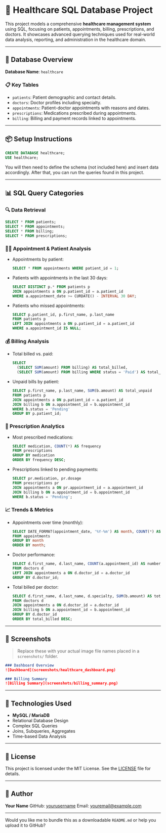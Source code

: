 # 🏥 Healthcare SQL Database Project

This project models a comprehensive **healthcare management system** using SQL, focusing on patients, appointments, billing, prescriptions, and doctors. It showcases advanced querying techniques used for real-world data analysis, reporting, and administration in the healthcare domain.

---

## 📂 Database Overview

**Database Name**: `healthcare`

### 📋 Key Tables

* `patients`: Patient demographic and contact details.
* `doctors`: Doctor profiles including specialty.
* `appointments`: Patient-doctor appointments with reasons and dates.
* `prescriptions`: Medications prescribed during appointments.
* `billing`: Billing and payment records linked to appointments.

---

## 📦 Setup Instructions

```sql
CREATE DATABASE healthcare;
USE healthcare;
```

You will then need to define the schema (not included here) and insert data accordingly. After that, you can run the queries found in this project.

---

## 📊 SQL Query Categories

### 🔍 Data Retrieval

```sql
SELECT * FROM patients;
SELECT * FROM appointments;
SELECT * FROM billing;
SELECT * FROM prescriptions;
```

### 👨‍⚕️ Appointment & Patient Analysis

* Appointments by patient:

  ```sql
  SELECT * FROM appointments WHERE patient_id = 1;
  ```

* Patients with appointments in the last 30 days:

  ```sql
  SELECT DISTINCT p.* FROM patients p
  JOIN appointments a ON p.patient_id = a.patient_id
  WHERE a.appointment_date >= CURDATE() - INTERVAL 30 DAY;
  ```

* Patients who missed appointments:

  ```sql
  SELECT p.patient_id, p.first_name, p.last_name
  FROM patients p
  LEFT JOIN appointments a ON p.patient_id = a.patient_id
  WHERE a.appointment_id IS NULL;
  ```

### 💰 Billing Analysis

* Total billed vs. paid:

  ```sql
  SELECT
    (SELECT SUM(amount) FROM billing) AS total_billed,
    (SELECT SUM(amount) FROM billing WHERE status = 'Paid') AS total_paid;
  ```

* Unpaid bills by patient:

  ```sql
  SELECT p.first_name, p.last_name, SUM(b.amount) AS total_unpaid
  FROM patients p
  JOIN appointments a ON p.patient_id = a.patient_id
  JOIN billing b ON a.appointment_id = b.appointment_id
  WHERE b.status = 'Pending'
  GROUP BY p.patient_id;
  ```

### 💊 Prescription Analytics

* Most prescribed medications:

  ```sql
  SELECT medication, COUNT(*) AS frequency
  FROM prescriptions
  GROUP BY medication
  ORDER BY frequency DESC;
  ```

* Prescriptions linked to pending payments:

  ```sql
  SELECT pr.medication, pr.dosage
  FROM prescriptions pr
  JOIN appointments a ON pr.appointment_id = a.appointment_id
  JOIN billing b ON a.appointment_id = b.appointment_id
  WHERE b.status = 'Pending';
  ```

### 📈 Trends & Metrics

* Appointments over time (monthly):

  ```sql
  SELECT DATE_FORMAT(appointment_date, '%Y-%m') AS month, COUNT(*) AS total
  FROM appointments
  GROUP BY month
  ORDER BY month;
  ```

* Doctor performance:

  ```sql
  SELECT d.first_name, d.last_name, COUNT(a.appointment_id) AS number_of_appointments
  FROM doctors d
  LEFT JOIN appointments a ON d.doctor_id = a.doctor_id
  GROUP BY d.doctor_id;
  ```

* Total billed per doctor:

  ```sql
  SELECT d.first_name, d.last_name, d.specialty, SUM(b.amount) AS total_billed
  FROM doctors d
  JOIN appointments a ON d.doctor_id = a.doctor_id
  JOIN billing b ON a.appointment_id = b.appointment_id
  GROUP BY d.doctor_id
  ORDER BY total_billed DESC;
  ```

---

## 📸 Screenshots

> Replace these with your actual image file names placed in a `screenshots/` folder.

```markdown
### Dashboard Overview
![Dashboard](screenshots/healthcare_dashboard.png)

### Billing Summary
![Billing Summary](screenshots/billing_summary.png)
```

---

## 🧠 Technologies Used

* **MySQL / MariaDB**
* Relational Database Design
* Complex SQL Queries
* Joins, Subqueries, Aggregates
* Time-based Data Analysis

---

## 📄 License

This project is licensed under the MIT License.
See the [LICENSE](LICENSE) file for details.

---

## 🙋 Author

**Your Name**
GitHub: [yourusername](https://github.com(https://github.com/Rahul456s))
Email: [youremail@example.com](mailto:Rahul456shende@gmail.com)

---

Would you like me to bundle this as a downloadable `README.md` or help you upload it to GitHub?
